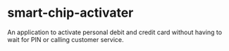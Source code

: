 # smart-chip-activater
An application to activate personal debit and credit card without having to wait for PIN or calling customer service.
